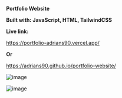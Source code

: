 **Portfolio Website**

**Built with: JavaScript, HTML, TailwindCSS**

**Live link:**

https://portfolio-adrians90.vercel.app/

**Or**

https://adrians90.github.io/portfolio-website/


![image](https://github.com/adrians90/portfolio-website/assets/128593202/9f6e958f-7249-4a51-9933-08755c713aa7)

![image](https://github.com/adrians90/portfolio-website/assets/128593202/ec402420-e691-47af-a4c3-79a8c6af8d82)




